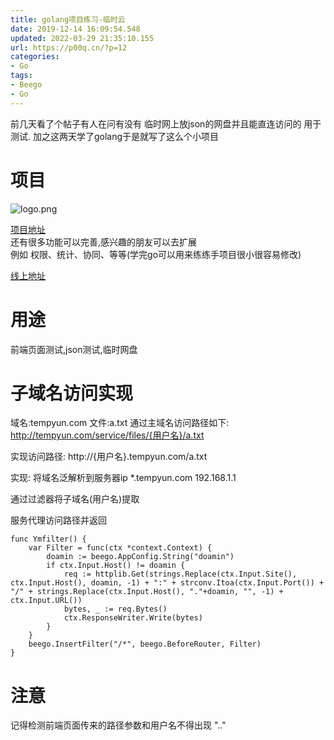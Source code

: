 ```yaml
---
title: golang项目练习-临时云
date: 2019-12-14 16:09:54.548
updated: 2022-03-29 21:35:10.155
url: https://p00q.cn/?p=12
categories: 
- Go
tags: 
- Beego
- Go
---
```


前几天看了个帖子有人在问有没有 临时网上放json的网盘并且能直连访问的 用于测试. 加之这两天学了golang于是就写了这么个小项目
# 项目  
![logo.png](https://img.hacpai.com/file/2019/12/logo-c4e1c8ed.png)

[项目地址](https://github.com/danbai225/tempyun)  
还有很多功能可以完善,感兴趣的朋友可以去扩展  
例如 权限、统计、协同、等等(学完go可以用来练练手项目很小很容易修改)  
  
[线上地址](http://tempyun.com)
# 用途

前端页面测试,json测试,临时网盘

# 子域名访问实现
域名:tempyun.com
文件:a.txt
通过主域名访问路径如下:
http://tempyun.com/service/files/{用户名}/a.txt

实现访问路径:
http://{用户名}.tempyun.com/a.txt

实现:
将域名泛解析到服务器ip *.tempyun.com   192.168.1.1

通过过滤器将子域名(用户名)提取

服务代理访问路径并返回
```
func Ymfilter() {
	var Filter = func(ctx *context.Context) {
		doamin := beego.AppConfig.String("doamin")
		if ctx.Input.Host() != doamin {
			req := httplib.Get(strings.Replace(ctx.Input.Site(), ctx.Input.Host(), doamin, -1) + ":" + strconv.Itoa(ctx.Input.Port()) + "/" + strings.Replace(ctx.Input.Host(), "."+doamin, "", -1) + ctx.Input.URL())
			bytes, _ := req.Bytes()
			ctx.ResponseWriter.Write(bytes)
		}
	}
	beego.InsertFilter("/*", beego.BeforeRouter, Filter)
}
```
# 注意
记得检测前端页面传来的路径参数和用户名不得出现 ".."

